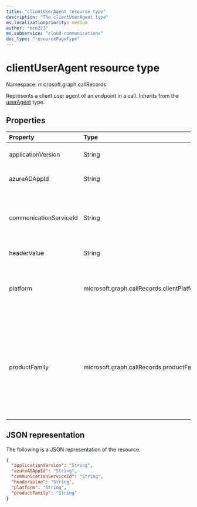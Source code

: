 ```yaml
---
title: "clientUserAgent resource type"
description: "The clientUserAgent type"
ms.localizationpriority: medium
author: "mcm223"
ms.subservice: "cloud-communications"
doc_type: "resourcePageType"
---
```


# clientUserAgent resource type

Namespace: microsoft.graph.callRecords

Represents a client user agent of an endpoint in a call. Inherits from
the [userAgent](callrecords-useragent.md) type.

## Properties

| Property     | Type        | Description |
|:-------------|:------------|:------------|
|applicationVersion|String|Identifies the version of application software used by this endpoint.|
|azureADAppId|String|The unique identifier of the Microsoft Entra application used by this endpoint.|
|communicationServiceId|String|Immutable resource identifier of the Azure Communication Service associated with this endpoint based on [Communication Services APIs](https://azure.microsoft.com/services/communication-services/).|
|headerValue|String|User-agent header value reported by this endpoint.|
|platform|microsoft.graph.callRecords.clientPlatform|Identifies the platform used by this endpoint. Possible values are: `unknown`, `windows`, `macOS`, `iOS`, `android`, `web`, `ipPhone`, `roomSystem`, `surfaceHub`, `holoLens`, `unknownFutureValue`.|
|productFamily|microsoft.graph.callRecords.productFamily|Identifies the family of application software used by this endpoint. Possible values are: `unknown`, `teams`, `skypeForBusiness`, `lync`, `unknownFutureValue`, `azureCommunicationServices`. Note that you must use the `Prefer: include-unknown-enum-members` request header to get the following value(s) in this [evolvable enum](/graph/best-practices-concept#handling-future-members-in-evolvable-enumerations): `azureCommunicationServices`.|

## JSON representation

The following is a JSON representation of the resource.

<!-- {
  "blockType": "resource",
  "optionalProperties": [

  ],
  "@odata.type": "microsoft.graph.callRecords.clientUserAgent",
  "baseType": "microsoft.graph.callRecords.userAgent"
}-->

```json
{
  "applicationVersion": "String",
  "azureADAppId": "String",
  "communicationServiceId": "String",
  "headerValue": "String",
  "platform": "String",
  "productFamily": "String"
}
```

<!-- uuid: 16cd6b66-4b1a-43a1-adaf-3a886856ed98
2019-02-04 14:57:30 UTC -->
<!-- {
  "type": "#page.annotation",
  "description": "clientUserAgent resource",
  "keywords": "",
  "section": "documentation",
  "tocPath": ""
}-->
